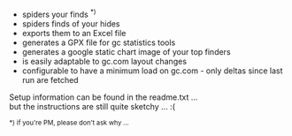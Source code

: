 <ul>
<li>spiders your finds <sup>*)</sup></li>
<li>spiders finds of your hides</li>
<li>exports them to an Excel file</li>
<li>generates a GPX file for gc statistics tools</li>
<li>generates a google static chart image of your top finders</li>
<li>is easily adaptable to gc.com layout changes</li>
<li>configurable to have a minimum load on gc.com - only deltas since last run are fetched</li>
</ul>

<p>Setup information can be found in the readme.txt ...<br>
but the instructions are still quite sketchy ... :( </p>

<sub>*)  if you're PM, please don't ask why ...</sub>